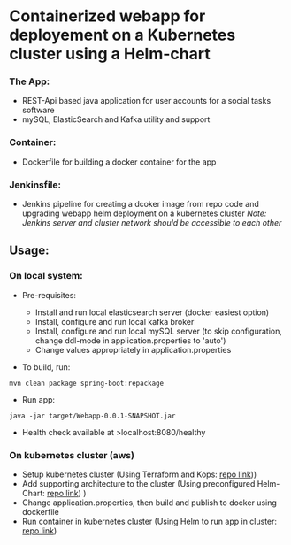 # Containerized webapp for deployement on a Kubernetes cluster using a Helm-chart

### The App:

- REST-Api based java application for user accounts for a social tasks software
- mySQL, ElasticSearch and Kafka utility and support


### Container:

- Dockerfile for building a docker container for the app

### Jenkinsfile:

- Jenkins pipeline for creating a dcoker image from repo code and upgrading webapp helm deployment on a kubernetes cluster
*Note: Jenkins server and cluster network should be accessible to each other*

## Usage:

### On local system:

- Pre-requisites:
  - Install and run local elasticsearch server (docker easiest option)
  - Install, configure and run local kafka broker
  - Install, configure and run local mySQL server (to skip configuration, change ddl-mode in application.properties to 'auto')
  - Change values appropriately in application.properties

- To build, run:
```
mvn clean package spring-boot:repackage
```
- Run app:
```
java -jar target/Webapp-0.0.1-SNAPSHOT.jar
```
- Health check available at >localhost:8080/healthy

### On kubernetes cluster (aws)

- Setup kubernetes cluster (Using Terraform and Kops: [repo link](https://github.com/Bh-an/jenkins-ami-build "Kubernetes cluster infra")))
- Add supporting architecture to the cluster (Using preconfigured Helm-Chart: [repo link](https://github.com/Bh-an/jenkins-ami-build "Infrastructure helmchart")) )
- Change application.properties, then build and publish to docker using dockerfile
- Run container in kubernetes cluster (Using Helm to run app in cluster: [repo link](https://github.com/Bh-an/jenkins-ami-build "Webapp helmchart"))
